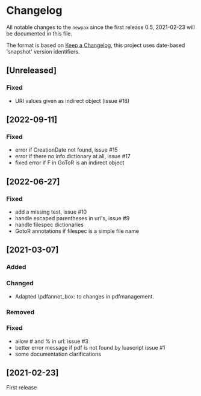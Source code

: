 # Changelog
All notable changes to the `newpax`  since the
first release 0.5, 2021-02-23 will be documented in this file.

The format is based on [Keep a Changelog](https://keepachangelog.com/en/1.0.0/),
this project uses date-based 'snapshot' version identifiers.

## [Unreleased]
### Fixed

- URI values given as indirect object (issue #18)
 

## [2022-09-11]

### Fixed
 - error if CreationDate not  found, issue #15
 - error if there no info dictionary at all, issue #17
 - fixed error if F in GoToR is an indirect object

## [2022-06-27]

### Fixed 

 - add a missing test, issue #10
 - handle escaped parentheses in url's, issue #9
 - handle filespec dictionaries
  - GotoR annotations if filespec is a simple file name
 
## [2021-03-07]

### Added

### Changed
- Adapted \pdfannot_box: to changes in pdfmanagement.

### Removed

### Fixed
- allow # and % in url: issue #3
- better error message if pdf is not found by luascript issue #1
- some documentation clarifications

## [2021-02-23]

First release
